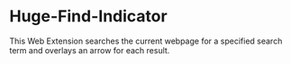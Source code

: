 # Huge-Find-Indicator
This Web Extension searches the current webpage for a specified search term and overlays an arrow for each result.
